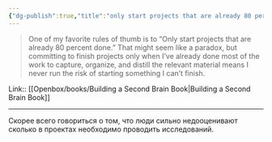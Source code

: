 ```yaml
---
{"dg-publish":true,"title":"only start projects that are already 80 percent done","tags":["quotes"],"date":"2023-02-05T18:21:24+04:00","modified_at":"2023-06-09T16:40:45+03:00","alias":"only start projects that are already 80 percent done","dg-path":"/quotes/202302051821.md","permalink":"/quotes/202302051821/","dgPassFrontmatter":true}
---
```



> One of my favorite rules of thumb is to “Only start projects that are already 80 percent done.” That might seem like a paradox, but committing to finish projects only when I’ve already done most of the work to capture, organize, and distill the relevant material means I never run the risk of starting something I can’t finish.

Link:: [[Openbox/books/Building a Second Brain Book|Building a Second Brain Book]]

---

Скорее всего говориться о том, что люди сильно недооценивают сколько в проектах необходимо проводить исследований.